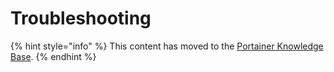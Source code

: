 # Troubleshooting

{% hint style="info" %}
This content has moved to the [Portainer Knowledge Base](https://portal.portainer.io/knowledge/troubleshooting).
{% endhint %}
